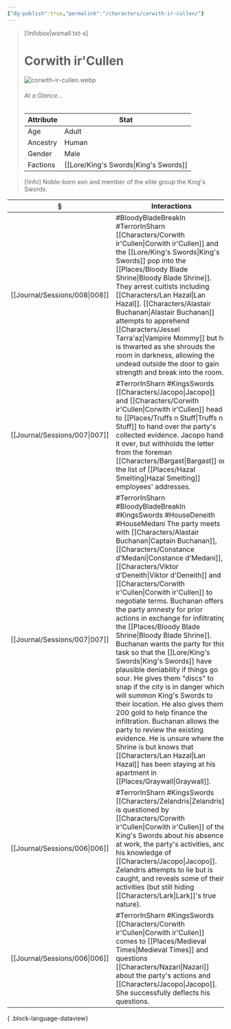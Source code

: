 ```yaml
---
{"dg-publish":true,"permalink":"/characters/corwith-ir-cullen/"}
---
```


> [!infobox|wsmall txt-s]
> # Corwith ir'Cullen
> ![corwith-ir-cullen.webp](/img/user/z_attachments/corwith-ir-cullen.webp) 
> ###### At a Glance...
> | Attribute | Stat |
> | ---- | ---- |
> | Age | Adult |
> | Ancestry | Human |
> | Gender | Male |
> | Factions | [[Lore/King's Swords\|King's Swords]] |

>[!info] Noble-born son and member of the elite group the King's Swords.

| §                                | Interactions                                                                                                                                                                                                                                                                                                                                                                                                                                                                                                                                                                                                                                                                                                                                                                                                             |
| -------------------------------- | ------------------------------------------------------------------------------------------------------------------------------------------------------------------------------------------------------------------------------------------------------------------------------------------------------------------------------------------------------------------------------------------------------------------------------------------------------------------------------------------------------------------------------------------------------------------------------------------------------------------------------------------------------------------------------------------------------------------------------------------------------------------------------------------------------------------------ |
| [[Journal/Sessions/008\|008]] | #BloodyBladeBreakIn #TerrorInSharn [[Characters/Corwith ir'Cullen\|Corwith ir'Cullen]] and the [[Lore/King's Swords\|King's Swords]] pop into the [[Places/Bloody Blade Shrine\|Bloody Blade Shrine]]. They arrest cultists including [[Characters/Lan Hazal\|Lan Hazal]]. [[Characters/Alastair Buchanan\|Alastair Buchanan]] attempts to apprehend [[Characters/Jessel Tarra'az\|Vampire Mommy]] but he is thwarted as she shrouds the room in darkness, allowing the undead outside the door to gain strength and break into the room.                                                                                                                                                                                                                                                                                                                                                                                                                             |
| [[Journal/Sessions/007\|007]] | #TerrorInSharn #KingsSwords [[Characters/Jacopo\|Jacopo]] and [[Characters/Corwith ir'Cullen\|Corwith ir'Cullen]] head to [[Places/Truffs n Stuff\|Truffs n Stuff]] to hand over the party's collected evidence. Jacopo hands it over, but withholds the letter from the foreman [[Characters/Bargast\|Bargast]] or the list of [[Places/Hazal Smelting\|Hazal Smelting]] employees' addresses.                                                                                                                                                                                                                                                                                                                                                                                                                                                                                                                                             |
| [[Journal/Sessions/007\|007]] | #TerrorInSharn #BloodyBladeBreakIn #KingsSwords #HouseDeneith #HouseMedani The party meets with [[Characters/Alastair Buchanan\|Captain Buchanan]], [[Characters/Constance d'Medani\|Constance d'Medani]], [[Characters/Viktor d'Deneith\|Viktor d'Deneith]] and [[Characters/Corwith ir'Cullen\|Corwith ir'Cullen]] to negotiate terms. Buchanan offers the party amnesty for prior actions in exchange for infiltrating the [[Places/Bloody Blade Shrine\|Bloody Blade Shrine]]. Buchanan wants the party for this task so that the [[Lore/King's Swords\|King's Swords]] have plausible deniability if things go sour. He gives them "discs" to snap if the city is in danger which will summon King's Swords to their location. He also gives them 200 gold to help finance the infiltration. Buchanan allows the party to review the existing evidence. He is unsure where the Shrine is but knows that [[Characters/Lan Hazal\|Lan Hazal]] has been staying at his apartment in [[Places/Graywall\|Graywall]]. |
| [[Journal/Sessions/006\|006]] | #TerrorInSharn #KingsSwords [[Characters/Zelandris\|Zelandris]] is questioned by [[Characters/Corwith ir'Cullen\|Corwith ir'Cullen]] of the King's Swords about his absence at work, the party's activities, and his knowledge of [[Characters/Jacopo\|Jacopo]]. Zelandris attempts to lie but is caught, and reveals some of their activities (but still hiding [[Characters/Lark\|Lark]]'s true nature).                                                                                                                                                                                                                                                                                                                                                                                                                                                                                                       |
| [[Journal/Sessions/006\|006]] | #TerrorInSharn #KingsSwords [[Characters/Corwith ir'Cullen\|Corwith ir'Cullen]] comes to [[Places/Medieval Times\|Medieval Times]] and questions [[Characters/Nazari\|Nazari]] about the party's actions and [[Characters/Jacopo\|Jacopo]]. She successfully deflects his questions.                                                                                                                                                                                                                                                                                                                                                                                                                                                                                                                                                                                                                                |

{ .block-language-dataview}